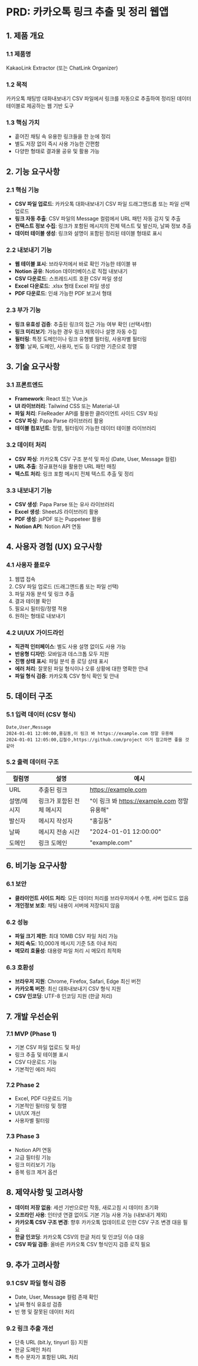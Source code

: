 # PRD: 카카오톡 링크 추출 및 정리 웹앱

## 1. 제품 개요

### 1.1 제품명
KakaoLink Extractor (또는 ChatLink Organizer)

### 1.2 목적
카카오톡 채팅방 대화내보내기 CSV 파일에서 링크를 자동으로 추출하여 정리된 데이터 테이블로 제공하는 웹 기반 도구

### 1.3 핵심 가치
- 흩어진 채팅 속 유용한 링크들을 한 눈에 정리
- 별도 저장 없이 즉시 사용 가능한 간편함
- 다양한 형태로 결과물 공유 및 활용 가능

## 2. 기능 요구사항

### 2.1 핵심 기능
- **CSV 파일 업로드**: 카카오톡 대화내보내기 CSV 파일 드래그앤드롭 또는 파일 선택 업로드
- **링크 자동 추출**: CSV 파일의 Message 컬럼에서 URL 패턴 자동 감지 및 추출
- **컨텍스트 정보 수집**: 링크가 포함된 메시지의 전체 텍스트 및 발신자, 날짜 정보 추출
- **데이터 테이블 생성**: 링크와 설명이 포함된 정리된 테이블 형태로 표시

### 2.2 내보내기 기능
- **웹 테이블 표시**: 브라우저에서 바로 확인 가능한 테이블 뷰
- **Notion 공유**: Notion 데이터베이스로 직접 내보내기
- **CSV 다운로드**: 스프레드시트 호환 CSV 파일 생성
- **Excel 다운로드**: .xlsx 형태 Excel 파일 생성
- **PDF 다운로드**: 인쇄 가능한 PDF 보고서 형태

### 2.3 부가 기능
- **링크 유효성 검증**: 추출된 링크의 접근 가능 여부 확인 (선택사항)
- **링크 미리보기**: 가능한 경우 링크 제목이나 설명 자동 수집
- **필터링**: 특정 도메인이나 링크 유형별 필터링, 사용자별 필터링
- **정렬**: 날짜, 도메인, 사용자, 빈도 등 다양한 기준으로 정렬

## 3. 기술 요구사항

### 3.1 프론트엔드
- **Framework**: React 또는 Vue.js
- **UI 라이브러리**: Tailwind CSS 또는 Material-UI
- **파일 처리**: FileReader API를 활용한 클라이언트 사이드 CSV 파싱
- **CSV 파싱**: Papa Parse 라이브러리 활용
- **테이블 컴포넌트**: 정렬, 필터링이 가능한 데이터 테이블 라이브러리

### 3.2 데이터 처리
- **CSV 파싱**: 카카오톡 CSV 구조 분석 및 파싱 (Date, User, Message 컬럼)
- **URL 추출**: 정규표현식을 활용한 URL 패턴 매칭
- **텍스트 처리**: 링크 포함 메시지 전체 텍스트 추출 및 정리

### 3.3 내보내기 기능
- **CSV 생성**: Papa Parse 또는 유사 라이브러리
- **Excel 생성**: SheetJS 라이브러리 활용
- **PDF 생성**: jsPDF 또는 Puppeteer 활용
- **Notion API**: Notion API 연동

## 4. 사용자 경험 (UX) 요구사항

### 4.1 사용자 플로우
1. 웹앱 접속
2. CSV 파일 업로드 (드래그앤드롭 또는 파일 선택)
3. 파일 자동 분석 및 링크 추출
4. 결과 테이블 확인
5. 필요시 필터링/정렬 적용
6. 원하는 형태로 내보내기

### 4.2 UI/UX 가이드라인
- **직관적 인터페이스**: 별도 사용 설명 없이도 사용 가능
- **반응형 디자인**: 모바일과 데스크톱 모두 지원
- **진행 상태 표시**: 파일 분석 중 로딩 상태 표시
- **에러 처리**: 잘못된 파일 형식이나 오류 상황에 대한 명확한 안내
- **파일 형식 검증**: 카카오톡 CSV 형식 확인 및 안내

## 5. 데이터 구조

### 5.1 입력 데이터 (CSV 형식)
```csv
Date,User,Message
2024-01-01 12:00:00,홍길동,이 링크 봐 https://example.com 정말 유용해
2024-01-01 12:05:00,김철수,https://github.com/project 이거 참고하면 좋을 것 같아
```

### 5.2 출력 데이터 구조
| 컬럼명 | 설명 | 예시 |
|--------|------|------|
| URL | 추출된 링크 | https://example.com |
| 설명/메시지 | 링크가 포함된 전체 메시지 | "이 링크 봐 https://example.com 정말 유용해" |
| 발신자 | 메시지 작성자 | "홍길동" |
| 날짜 | 메시지 전송 시간 | "2024-01-01 12:00:00" |
| 도메인 | 링크 도메인 | "example.com" |

## 6. 비기능 요구사항

### 6.1 보안
- **클라이언트 사이드 처리**: 모든 데이터 처리를 브라우저에서 수행, 서버 업로드 없음
- **개인정보 보호**: 채팅 내용이 서버에 저장되지 않음

### 6.2 성능
- **파일 크기 제한**: 최대 10MB CSV 파일 처리 가능
- **처리 속도**: 10,000개 메시지 기준 5초 이내 처리
- **메모리 효율성**: 대용량 파일 처리 시 메모리 최적화

### 6.3 호환성
- **브라우저 지원**: Chrome, Firefox, Safari, Edge 최신 버전
- **카카오톡 버전**: 최신 대화내보내기 CSV 형식 지원
- **CSV 인코딩**: UTF-8 인코딩 지원 (한글 처리)

## 7. 개발 우선순위

### 7.1 MVP (Phase 1)
- 기본 CSV 파일 업로드 및 파싱
- 링크 추출 및 테이블 표시
- CSV 다운로드 기능
- 기본적인 에러 처리

### 7.2 Phase 2
- Excel, PDF 다운로드 기능
- 기본적인 필터링 및 정렬
- UI/UX 개선
- 사용자별 필터링

### 7.3 Phase 3
- Notion API 연동
- 고급 필터링 기능
- 링크 미리보기 기능
- 중복 링크 제거 옵션

## 8. 제약사항 및 고려사항

- **데이터 저장 없음**: 세션 기반으로만 작동, 새로고침 시 데이터 초기화
- **오프라인 사용**: 인터넷 연결 없이도 기본 기능 사용 가능 (내보내기 제외)
- **카카오톡 CSV 구조 변경**: 향후 카카오톡 업데이트로 인한 CSV 구조 변경 대응 필요
- **한글 인코딩**: 카카오톡 CSV의 한글 처리 및 인코딩 이슈 대응
- **CSV 파일 검증**: 올바른 카카오톡 CSV 형식인지 검증 로직 필요

## 9. 추가 고려사항

### 9.1 CSV 파일 형식 검증
- Date, User, Message 컬럼 존재 확인
- 날짜 형식 유효성 검증
- 빈 행 및 잘못된 데이터 처리

### 9.2 링크 추출 개선
- 단축 URL (bit.ly, tinyurl 등) 지원
- 한글 도메인 처리
- 특수 문자가 포함된 URL 처리
